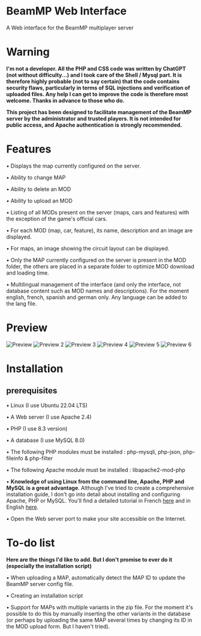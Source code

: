 # BeamMP Web Interface
A Web interface for the BeamMP multiplayer server

# Warning
**I'm not a developer. All the PHP and CSS code was written by ChatGPT (not without difficulty...) and I took care of the Shell / Mysql part. It is therefore highly probable (not to say certain) that the code contains security flaws, particularly in terms of SQL injections and verification of uploaded files. Any help I can get to improve the code is therefore most welcome. Thanks in advance to those who do.**

**This project has been designed to facilitate management of the BeamMP server by the administrator and trusted players. It is not intended for public access, and Apache authentication is strongly recommended.**

# Features
• Displays the map currently configured on the server.

• Ability to change MAP

• Ability to delete an MOD

• Ability to upload an MOD

• Listing of all MODs present on the server (maps, cars and features) with the exception of the game's official cars.

• For each MOD (map, car, feature), its name, description and an image are displayed.

• For maps, an image showing the circuit layout can be displayed.

• Only the MAP currently configured on the server is present in the MOD folder, the others are placed in a separate folder to optimize MOD download and loading time.

• Multilingual management of the interface (and only the interface, not database content such as MOD names and descriptions). For the moment english, french, spanish and german only. Any language can be added to the lang file.

# Preview
![Preview](https://geekz0ne.fr/1.jpg) 
![Preview 2](https://geekz0ne.fr/20.jpg)
![Preview 3](https://geekz0ne.fr/30.jpg)
![Preview 4](https://geekz0ne.fr/40.jpg)
![Preview 5](https://geekz0ne.fr/50.jpg)
![Preview 6](https://geekz0ne.fr/60.jpg)

# Installation
## prerequisites

• Linux (I use Ubuntu 22.04 LTS)

• A Web server (I use Apache 2.4)

• PHP (I use 8.3 version)

• A database (I use MySQL 8.0)

• The following PHP modules must be installed : php-mysqli, php-json, php-fileinfo & php-filter

• The following Apache module must be installed : libapache2-mod-php

• **Knowledge of using Linux from the command line, Apache, PHP and MySQL is a great advantage**. Although I've tried to create a comprehensive installation guide, I don't go into detail about installing and configuring Apache, PHP or MySQL. You'll find a detailed tutorial in French [here](https://doc.ubuntu-fr.org/lamp) and in English [here](https://www.digitalocean.com/community/tutorials/how-to-install-lamp-stack-on-ubuntu).

• Open the Web server port to make your site accessible on the Internet.

# To-do list

**Here are the things I'd like to add. But I don't promise to ever do it (especially the installation script)**

• When uploading a MAP, automatically detect the MAP ID to update the BeamMP server config file.

• Creating an installation script

• Support for MAPs with multiple variants in the zip file. For the moment it's possible to do this by manually inserting the other variants in the database (or perhaps by uploading the same MAP several times by changing its ID in the MOD upload form. But I haven't tried).
